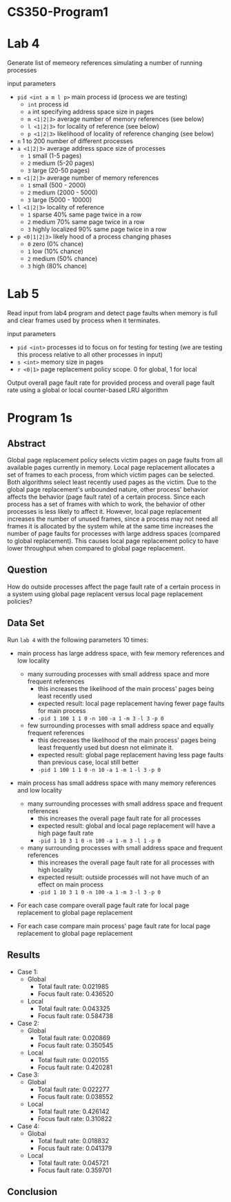 # CS350-Program1

# Lab 4
Generate list of memeory references simulating a number of running processes

input parameters
- `pid <int a m l p>` main process id (process we are testing)
    - `int` process id
    - `a` int specifying address space size in pages
    - `m <1|2|3>` average number of memory references (see below)
    - `l <1|2|3>` for locality of reference (see below)
    - `p <1|2|3>` likelihood of locality of reference changing (see below)
- `n` 1 to 200 number of different processes
- `a <1|2|3>` average address space size of processes
    - `1` small (1-5 pages)
    - `2` medium (5-20 pages)
    - `3` large (20-50 pages)
- `m <1|2|3>` average number of memory references
    - `1` small (500 - 2000)
    - `2` medium (2000 - 5000)
    - `3` large (5000 - 10000)
- `l <1|2|3>` locality of reference
    - `1` sparse 40% same page twice in a row
    - `2` medium 70% same page twice in a row
    - `3` highly localized 90% same page twice in a row
- `p <0|1|2|3>` likely hood of a process changing phases
    - `0` zero (0% chance)
    - `1` low (10% chance)
    - `2` medium (50% chance)
    - `3` high (80% chance)

# Lab 5
Read input from lab4 program and detect page faults when memory is full
and clear frames used by process when it terminates.

input parameters
- `pid <int>` processes id to focus on for testing for testing (we are testing this process relative to all other processes in input)
- `s <int>` memory size in pages
- `r <0|1>` page replacement policy scope. 0 for global, 1 for local

Output overall page fault rate for provided process and overall page fault rate using a global or local counter-based LRU algorithm

# Program 1s
## Abstract
Global page replacement policy selects victim pages on page faults from all available
pages currently in memory. Local page replacement allocates a set of frames to each
process, from which victim pages can be selected. Both algorithms select least recently
used pages as the victim. Due to the global page replacement's unbounded nature,
other process' behavior affects the behavior (page fault rate) of a certain process.
Since each process has a set of frames with which to work, the behavior of other processes
is less likely to affect it. However, local page replacement increases the number
of unused frames, since a process may not need all frames it is allocated by the 
system while at the same time increases the number of page faults for processes with
large address spaces (compared to global replacement). This causes local page replacement
policy to have lower throughput when compared to global page replacement.

## Question
How do outside processes affect the page fault rate of a certain process in a 
system using global page replacent versus local page replacement policies?

## Data Set
Run `lab 4` with the following parameters 10 times:
- main process has large address space, with few memory references and low locality
    - many surrouding processes with small address space and more frequent references
        - this increases the likelihood of the main process' pages being least recently used
        - expected result: local page replacement having fewer page faults for main process
        - `-pid 1 100 1 1 0` `-n 100` `-a 1` `-m 3` `-l 3` `-p 0`
    - few surrounding processes with small address space and equally frequent references
        - this decreases the likelihood of the main process' pages being least frequently used but doesn not eliminate it. 
        - expected result: global page replacement having less page faults than previous case, local still better
        - `-pid 1 100 1 1 0` `-n 10` `-a 1` `-m 1` `-l 3` `-p 0`
- main process has small address space with many memory references and low locality
    - many surrounding processes with small address space and frequent references
        - this increases the overall page fault rate for all processes
        - expected result: global and local page replacement will have a high page fault rate
        - `-pid 1 10 3 1 0` `-n 100` `-a 1` `-m 3` `-l 1` `-p 0`
    - many surrounding processes with small address space and frequent references
        - this increases the overall page fault rate for all processes with high locality
        - expected result: outside processes will not have much of an effect on main process
        - `-pid 1 10 3 1 0` `-n 100` `-a 1` `-m 3` `-l 3` `-p 0`

- For each case compare overall page fault rate for local page replacement to global page replacement
- For each case compare main process' page fault rate for local page replacement to global page replacement 

## Results

- Case 1:
    - Global
        - Total fault rate: 0.021985
        - Focus fault rate: 0.436520
    - Local
        - Total fault rate: 0.043325
        - Focus fault rate: 0.584738
- Case 2:
    - Global
        - Total fault rate: 0.020869
        - Focus fault rate: 0.350545
    - Local
        - Total fault rate: 0.020155
        - Focus fault rate: 0.420281
- Case 3:
    - Global
        - Total fault rate: 0.022277
        - Focus fault rate: 0.038552
    - Local
        - Total fault rate: 0.426142
        - Focus fault rate: 0.310822
- Case 4: 
    - Global
        - Total fault rate: 0.018832
        - Focus fault rate: 0.041379
    - Local
        - Total fault rate: 0.045721
        - Focus fault rate: 0.359701

## Conclusion
